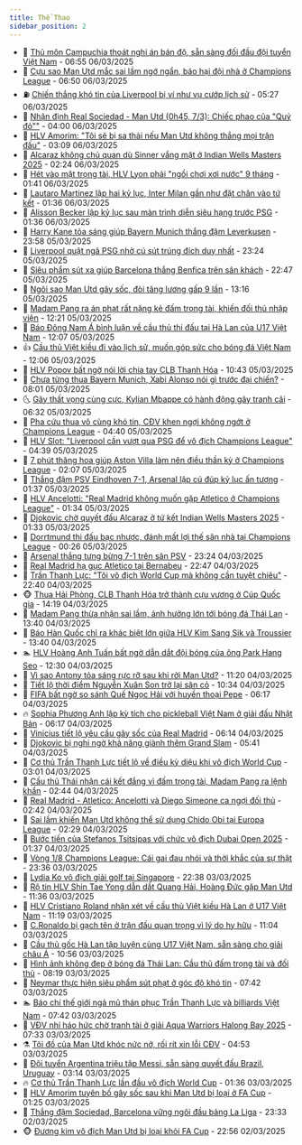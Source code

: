 ```yaml
---
title: Thể Thao
sidebar_position: 2
---
```


<!-- dantri-the-thao:START -->
- 🎡 [Thủ môn Campuchia thoát nghi án bán độ, sẵn sàng đối đầu đội tuyển Việt Nam](https://dantri.com.vn/the-thao/thu-mon-campuchia-thoat-nghi-an-ban-do-san-sang-doi-dau-doi-tuyen-viet-nam-20250306130707059.htm) - 06:55 06/03/2025
- 💯 [Cựu sao Man Utd mắc sai lầm ngớ ngẩn, báo hại đội nhà ở Champions League](https://dantri.com.vn/the-thao/cuu-sao-man-utd-mac-sai-lam-ngo-ngan-bao-hai-doi-nha-o-champions-league-20250306133647745.htm) - 06:50 06/03/2025
- ⛽️ [Chiến thắng khó tin của Liverpool bị ví như vụ cướp lịch sử](https://dantri.com.vn/the-thao/chien-thang-kho-tin-cua-liverpool-bi-vi-nhu-vu-cuop-lich-su-20250306122730377.htm) - 05:27 06/03/2025
- 💃 [Nhận định Real Sociedad - Man Utd &lpar;0h45, 7/3&rpar;: Chiếc phao của &quot;Quỷ đỏ&quot;&quot;](https://dantri.com.vn/the-thao/nhan-dinh-real-sociedad-man-utd-0h45-73-chiec-phao-cua-quy-do-20250306092818542.htm) - 04:00 06/03/2025
- 🌈 [HLV Amorim: &quot;Tôi sẽ bị sa thải nếu Man Utd không thắng mọi trận đấu&quot;](https://dantri.com.vn/the-thao/hlv-amorim-toi-se-bi-sa-thai-neu-man-utd-khong-thang-moi-tran-dau-20250306093102494.htm) - 03:09 06/03/2025
- 🦅 [Alcaraz không chủ quan dù Sinner vắng mặt ở Indian Wells Masters 2025](https://dantri.com.vn/the-thao/alcaraz-khong-chu-quan-du-sinner-vang-mat-o-indian-wells-masters-2025-20250306092211740.htm) - 02:24 06/03/2025
- 🌝 [Hét vào mặt trọng tài, HLV Lyon phải &quot;ngồi chơi xơi nước&quot; 9 tháng](https://dantri.com.vn/the-thao/het-vao-mat-trong-tai-hlv-lyon-phai-ngoi-choi-xoi-nuoc-9-thang-20250306082047238.htm) - 01:41 06/03/2025
- 🚀 [Lautaro Martinez lập hai kỷ lục, Inter Milan gần như đặt chân vào tứ kết](https://dantri.com.vn/the-thao/lautaro-martinez-lap-hai-ky-luc-inter-milan-gan-nhu-dat-chan-vao-tu-ket-20250306083641211.htm) - 01:36 06/03/2025
- 🎉 [Alisson Becker lập kỷ lục sau màn trình diễn siêu hạng trước PSG](https://dantri.com.vn/the-thao/alisson-becker-lap-ky-luc-sau-man-trinh-dien-sieu-hang-truoc-psg-20250306075354795.htm) - 01:36 06/03/2025
- 📝 [Harry Kane tỏa sáng giúp Bayern Munich thắng đậm Leverkusen](https://dantri.com.vn/the-thao/harry-kane-toa-sang-giup-bayern-munich-thang-dam-leverkusen-20250306065238610.htm) - 23:58 05/03/2025
- 🦄 [Liverpool quật ngã PSG nhờ cú sút trúng đích duy nhất](https://dantri.com.vn/the-thao/liverpool-quat-nga-psg-nho-cu-sut-trung-dich-duy-nhat-20250306061515003.htm) - 23:24 05/03/2025
- 🎉 [Siêu phẩm sút xa giúp Barcelona thắng Benfica trên sân khách](https://dantri.com.vn/the-thao/sieu-pham-sut-xa-giup-barcelona-thang-benfica-tren-san-khach-20250306054713496.htm) - 22:47 05/03/2025
- 💼 [Ngôi sao Man Utd gây sốc, đòi tăng lương gấp 9 lần](https://dantri.com.vn/the-thao/ngoi-sao-man-utd-gay-soc-doi-tang-luong-gap-9-lan-20250305201616383.htm) - 13:16 05/03/2025
- 🤡 [Madam Pang ra án phạt rất nặng kẻ đấm trọng tài, khiến đối thủ nhập viện](https://dantri.com.vn/the-thao/madam-pang-ra-an-phat-rat-nang-ke-dam-trong-tai-khien-doi-thu-nhap-vien-20250305192054926.htm) - 12:21 05/03/2025
- 🦆 [Báo Đông Nam Á bình luận về cầu thủ thi đấu tại Hà Lan của U17 Việt Nam](https://dantri.com.vn/the-thao/bao-dong-nam-a-binh-luan-ve-cau-thu-thi-dau-tai-ha-lan-cua-u17-viet-nam-20250305115353975.htm) - 12:07 05/03/2025
- 👍 [Cầu thủ Việt kiều đi vào lịch sử, muốn góp sức cho bóng đá Việt Nam](https://dantri.com.vn/the-thao/cau-thu-viet-kieu-di-vao-lich-su-muon-gop-suc-cho-bong-da-viet-nam-20250305122157218.htm) - 12:06 05/03/2025
- 💼 [HLV Popov bất ngờ nói lời chia tay CLB Thanh Hóa](https://dantri.com.vn/the-thao/hlv-popov-bat-ngo-noi-loi-chia-tay-clb-thanh-hoa-20250305174817295.htm) - 10:43 05/03/2025
- 🦒 [Chưa từng thua Bayern Munich, Xabi Alonso nói gì trước đại chiến?](https://dantri.com.vn/the-thao/chua-tung-thua-bayern-munich-xabi-alonso-noi-gi-truoc-dai-chien-20250305134239517.htm) - 08:01 05/03/2025
- 🌜 [Gây thất vọng cùng cực, Kylian Mbappe có hành động gây tranh cãi](https://dantri.com.vn/the-thao/gay-that-vong-cung-cuc-kylian-mbappe-co-hanh-dong-gay-tranh-cai-20250305131222749.htm) - 06:32 05/03/2025
- 🦆 [Pha cứu thua vô cùng khó tin, CĐV khen ngợi không ngớt ở Champions League](https://dantri.com.vn/the-thao/pha-cuu-thua-vo-cung-kho-tin-cdv-khen-ngoi-khong-ngot-o-champions-league-20250305113933977.htm) - 04:40 05/03/2025
- 💪 [HLV Slot: &quot;Liverpool cần vượt qua PSG để vô địch Champions League&quot;](https://dantri.com.vn/the-thao/hlv-slot-liverpool-can-vuot-qua-psg-de-vo-dich-champions-league-20250305111557612.htm) - 04:39 05/03/2025
- 🧠 [7 phút thăng hoa giúp Aston Villa làm nên điều thần kỳ ở Champions League](https://dantri.com.vn/the-thao/7-phut-thang-hoa-giup-aston-villa-lam-nen-dieu-than-ky-o-champions-league-20250305090704487.htm) - 02:07 05/03/2025
- 🦄 [Thắng đậm PSV Eindhoven 7-1, Arsenal lập cú đúp kỷ lục ấn tượng](https://dantri.com.vn/the-thao/thang-dam-psv-eindhoven-7-1-arsenal-lap-cu-dup-ky-luc-an-tuong-20250305073348206.htm) - 01:37 05/03/2025
- 🥸 [HLV Ancelotti: &quot;Real Madrid không muốn gặp Atletico ở Champions League&quot;](https://dantri.com.vn/the-thao/hlv-ancelotti-real-madrid-khong-muon-gap-atletico-o-champions-league-20250305082454425.htm) - 01:34 05/03/2025
- 🤠 [Djokovic chờ quyết đấu Alcaraz ở tứ kết Indian Wells Masters 2025](https://dantri.com.vn/the-thao/djokovic-cho-quyet-dau-alcaraz-o-tu-ket-indian-wells-masters-2025-20250305091411622.htm) - 01:33 05/03/2025
- 👺 [Dorrtmund thi đấu bạc nhược, đánh mất lợi thế sân nhà tại Champions League](https://dantri.com.vn/the-thao/dorrtmund-thi-dau-bac-nhuoc-danh-mat-loi-the-san-nha-tai-champions-league-20250305071134763.htm) - 00:26 05/03/2025
- 📝 [Arsenal thắng tưng bừng 7-1 trên sân PSV](https://dantri.com.vn/the-thao/arsenal-thang-tung-bung-7-1-tren-san-psv-20250305062432558.htm) - 23:24 04/03/2025
- 🦆 [Real Madrid hạ gục Atletico tại Bernabeu](https://dantri.com.vn/the-thao/real-madrid-ha-guc-atletico-tai-bernabeu-20250305054748995.htm) - 22:47 04/03/2025
- 🥳 [Trần Thanh Lực: &quot;Tôi vô địch World Cup mà không cần tuyệt chiêu&quot;](https://dantri.com.vn/the-thao/tran-thanh-luc-toi-vo-dich-world-cup-ma-khong-can-tuyet-chieu-20250305013138445.htm) - 22:40 04/03/2025
- 🐵 [Thua Hải Phòng, CLB Thanh Hóa trở thành cựu vương ở Cúp Quốc gia](https://dantri.com.vn/the-thao/thua-hai-phong-clb-thanh-hoa-tro-thanh-cuu-vuong-o-cup-quoc-gia-20250304221700334.htm) - 14:19 04/03/2025
- 🤩 [Madam Pang thừa nhận sai lầm, ảnh hưởng lớn tới bóng đá Thái Lan](https://dantri.com.vn/the-thao/madam-pang-thua-nhan-sai-lam-anh-huong-lon-toi-bong-da-thai-lan-20250304204054213.htm) - 13:40 04/03/2025
- 🤠 [Báo Hàn Quốc chỉ ra khác biệt lớn giữa HLV Kim Sang Sik và Troussier](https://dantri.com.vn/the-thao/bao-han-quoc-chi-ra-khac-biet-lon-giua-hlv-kim-sang-sik-va-troussier-20250304202310899.htm) - 13:40 04/03/2025
- 🏊 [HLV Hoàng Anh Tuấn bất ngờ dẫn dắt đội bóng của ông Park Hang Seo](https://dantri.com.vn/the-thao/hlv-hoang-anh-tuan-bat-ngo-dan-dat-doi-bong-cua-ong-park-hang-seo-20250304193016705.htm) - 12:30 04/03/2025
- 🗽 [Vì sao Antony tỏa sáng rực rỡ sau khi rời Man Utd?](https://dantri.com.vn/the-thao/vi-sao-antony-toa-sang-ruc-ro-sau-khi-roi-man-utd-20250304182036876.htm) - 11:20 04/03/2025
- 🚀 [Tiết lộ thời điểm Nguyễn Xuân Son trở lại sân cỏ](https://dantri.com.vn/the-thao/tiet-lo-thoi-diem-nguyen-xuan-son-tro-lai-san-co-20250304165318253.htm) - 10:34 04/03/2025
- 🎉 [FIFA bất ngờ so sánh Quế Ngọc Hải với huyền thoại Pepe](https://dantri.com.vn/the-thao/fifa-bat-ngo-so-sanh-que-ngoc-hai-voi-huyen-thoai-pepe-20250304122930414.htm) - 06:17 04/03/2025
- 🔥 [Sophia Phương Anh lập kỳ tích cho pickleball Việt Nam ở giải đấu Nhật Bản](https://dantri.com.vn/the-thao/sophia-phuong-anh-lap-ky-tich-cho-pickleball-viet-nam-o-giai-dau-nhat-ban-20250304131540488.htm) - 06:17 04/03/2025
- 🎉 [Vinicius tiết lộ yêu cầu gây sốc của Real Madrid](https://dantri.com.vn/the-thao/vinicius-tiet-lo-yeu-cau-gay-soc-cua-real-madrid-20250304125147392.htm) - 06:14 04/03/2025
- 🎡 [Djokovic bị nghi ngờ khả năng giành thêm Grand Slam](https://dantri.com.vn/the-thao/djokovic-bi-nghi-ngo-kha-nang-gianh-them-grand-slam-20250304083733100.htm) - 05:41 04/03/2025
- 🐻 [Cơ thủ Trần Thanh Lực tiết lộ về điều kỳ diệu khi vô địch World Cup](https://dantri.com.vn/the-thao/co-thu-tran-thanh-luc-tiet-lo-ve-dieu-ky-dieu-khi-vo-dich-world-cup-20250304094752925.htm) - 03:01 04/03/2025
- 🌊 [Cầu thủ Thái nhận cái kết đắng vì đấm trọng tài, Madam Pang ra lệnh khẩn](https://dantri.com.vn/the-thao/cau-thu-thai-nhan-cai-ket-dang-vi-dam-trong-tai-madam-pang-ra-lenh-khan-20250304092450318.htm) - 02:44 04/03/2025
- 💃 [Real Madrid - Atletico: Ancelotti và Diego Simeone ca ngợi đối thủ](https://dantri.com.vn/the-thao/real-madrid-atletico-ancelotti-va-diego-simeone-ca-ngoi-doi-thu-20250304092306090.htm) - 02:42 04/03/2025
- 🤔 [Sai lầm khiến Man Utd không thể sử dụng Chido Obi tại Europa League](https://dantri.com.vn/the-thao/sai-lam-khien-man-utd-khong-the-su-dung-chido-obi-tai-europa-league-20250304091200409.htm) - 02:29 04/03/2025
- 🤭 [Bước tiến của Stefanos Tsitsipas với chức vô địch Dubai Open 2025](https://dantri.com.vn/the-thao/buoc-tien-cua-stefanos-tsitsipas-voi-chuc-vo-dich-dubai-open-2025-20250304083347850.htm) - 01:37 04/03/2025
- 👹 [Vòng 1/8 Champions League: Cái gai đau nhói và thời khắc của sự thật](https://dantri.com.vn/the-thao/vong-18-champions-league-cai-gai-dau-nhoi-va-thoi-khac-cua-su-that-20250304000322276.htm) - 23:36 03/03/2025
- 🗽 [Lydia Ko vô địch giải golf tại Singapore](https://dantri.com.vn/the-thao/lydia-ko-vo-dich-giai-golf-tai-singapore-20250303231214849.htm) - 22:38 03/03/2025
- 🥳 [Rộ tin HLV Shin Tae Yong dẫn dắt Quang Hải, Hoàng Đức gặp Man Utd](https://dantri.com.vn/the-thao/ro-tin-hlv-shin-tae-yong-dan-dat-quang-hai-hoang-duc-gap-man-utd-20250303183646533.htm) - 11:36 03/03/2025
- 💃 [HLV Cristiano Roland nhận xét về cầu thủ Việt kiều Hà Lan ở U17 Việt Nam](https://dantri.com.vn/the-thao/hlv-cristiano-roland-nhan-xet-ve-cau-thu-viet-kieu-ha-lan-o-u17-viet-nam-20250303181653026.htm) - 11:19 03/03/2025
- 🧰 [C.Ronaldo bị gạch tên ở trận đấu quan trọng vì lý do hy hữu](https://dantri.com.vn/the-thao/cronaldo-bi-gach-ten-o-tran-dau-quan-trong-vi-ly-do-hy-huu-20250303180352560.htm) - 11:04 03/03/2025
- 💪 [Cầu thủ gốc Hà Lan tập luyện cùng U17 Việt Nam, sẵn sàng cho giải châu Á](https://dantri.com.vn/the-thao/cau-thu-goc-ha-lan-tap-luyen-cung-u17-viet-nam-san-sang-cho-giai-chau-a-20250303174330412.htm) - 10:56 03/03/2025
- 🚀 [Hình ảnh không đẹp ở bóng đá Thái Lan: Cầu thủ đấm trọng tài và đối thủ](https://dantri.com.vn/the-thao/hinh-anh-khong-dep-o-bong-da-thai-lan-cau-thu-dam-trong-tai-va-doi-thu-20250303151311961.htm) - 08:19 03/03/2025
- 🤠 [Neymar thực hiện siêu phẩm sút phạt ở góc độ khó tin](https://dantri.com.vn/the-thao/neymar-thuc-hien-sieu-pham-sut-phat-o-goc-do-kho-tin-20250303144245394.htm) - 07:42 03/03/2025
- 🏊 [Báo chí thế giới ngả mũ thán phục Trần Thanh Lực và billiards Việt Nam](https://dantri.com.vn/the-thao/bao-chi-the-gioi-nga-mu-than-phuc-tran-thanh-luc-va-billiards-viet-nam-20250303143929136.htm) - 07:42 03/03/2025
- 🦄 [VĐV nhí háo hức chờ tranh tài ở giải Aqua Warriors Halong Bay 2025](https://dantri.com.vn/the-thao/vdv-nhi-hao-huc-cho-tranh-tai-o-giai-aqua-warriors-halong-bay-2025-20250303111930753.htm) - 07:33 03/03/2025
- ⚗️ [Tội đồ của Man Utd khóc nức nở, rối rít xin lỗi CĐV](https://dantri.com.vn/the-thao/toi-do-cua-man-utd-khoc-nuc-no-roi-rit-xin-loi-cdv-20250303115301013.htm) - 04:53 03/03/2025
- 🥷 [Đội tuyển Argentina triệu tập Messi, sẵn sàng quyết đấu Brazil, Uruguay](https://dantri.com.vn/the-thao/doi-tuyen-argentina-trieu-tap-messi-san-sang-quyet-dau-brazil-uruguay-20250303094812757.htm) - 03:14 03/03/2025
- 🔥 [Cơ thủ Trần Thanh Lực lần đầu vô địch World Cup](https://dantri.com.vn/the-thao/co-thu-tran-thanh-luc-lan-dau-vo-dich-world-cup-20250303083610022.htm) - 01:36 03/03/2025
- 🦅 [HLV Amorim tuyên bố gây sốc sau khi Man Utd bị loại ở FA Cup](https://dantri.com.vn/the-thao/hlv-amorim-tuyen-bo-gay-soc-sau-khi-man-utd-bi-loai-o-fa-cup-20250303081611310.htm) - 01:25 03/03/2025
- 🌝 [Thắng đậm Sociedad, Barcelona vững ngôi đầu bảng La Liga](https://dantri.com.vn/the-thao/thang-dam-sociedad-barcelona-vung-ngoi-dau-bang-la-liga-20250303063302426.htm) - 23:33 02/03/2025
- 🐵 [Đương kim vô địch Man Utd bị loại khỏi FA Cup](https://dantri.com.vn/the-thao/duong-kim-vo-dich-man-utd-bi-loai-khoi-fa-cup-20250303055640830.htm) - 22:56 02/03/2025<!-- dantri-the-thao:END -->
